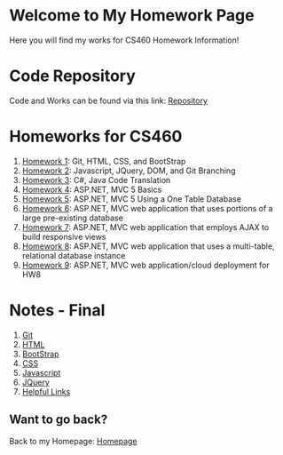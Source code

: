 # Welcome to My Homework Page

Here you will find my works for CS460 Homework Information!

# Code Repository
Code and Works can be found via this link: [Repository](https://github.com/avickers17/avickers17.github.io)

# Homeworks for CS460
1. [Homework 1](https://avickers17.github.io/cs460/HW1/): Git, HTML, CSS, and BootStrap
2. [Homework 2](https://avickers17.github.io/cs460/HW2/): Javascript, JQuery, DOM, and Git Branching
3. [Homework 3](https://avickers17.github.io/cs460/HW3/): C#, Java Code Translation
4. [Homework 4](https://avickers17.github.io/cs460/HW4/): ASP.NET, MVC 5 Basics
5. [Homework 5](https://avickers17.github.io/cs460/HW5/): ASP.NET, MVC 5 Using a One Table Database
6. [Homework 6](https://avickers17.github.io/cs460/HW6/): ASP.NET, MVC web application that uses portions of a large pre-existing database
7. [Homework 7](https://avickers17.github.io/cs460/HW7/): ASP.NET, MVC web application that employs AJAX to build responsive views
8. [Homework 8](https://avickers17.github.io/cs460/HW8/): ASP.NET, MVC web application that uses a multi-table, relational database instance
9. [Homework 9](https://avickers17.github.io/cs460/HW9/): ASP.NET, MVC web application/cloud deployment for HW8

# Notes - Final
1. [Git](https://avickers17.github.io/cs460/Final-Info/git-cheatsheet.pdf)
2. [HTML](https://avickers17.github.io/cs460/Final-Info/htmlcheatsheet)
3. [BootStrap](https://avickers17.github.io/cs460/Final-Info/bootstrapcheatsheet)
4. [CSS](https://avickers17.github.io/cs460/Final-Info/csscheatsheet)
5. [Javascript](https://avickers17.github.io/cs460/Final-Info/javascriptcheatsheet)
6. [JQuery](https://avickers17.github.io/cs460/Final-Info/JQuery)
7. [Helpful Links](https://avickers17.github.io/cs460/Final-Info/Helpful-Links.txt)

## Want to go back?
Back to my Homepage: [Homepage](https://avickers17.github.io)
